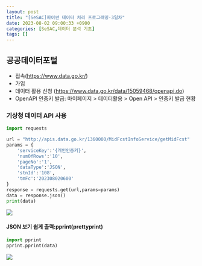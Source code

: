 ```yaml
---
layout: post
title: "[SeSAC]파이썬 데이터 처리 프로그래밍-3일차"
date: 2023-08-02 09:00:33 +0900
categories: [SeSAC,데이터 분석 기초]
tags: []
---
```


## 공공데이터포털
- 접속(https://www.data.go.kr/)
- 가입
- 데이터 활용 신청 (https://www.data.go.kr/data/15059468/openapi.do)
- OpenAPI 인증키 발급: 마이페이지 > 데이터활용 > Open API > 인증키 발급 현황

### 기상청 데이터 API 사용
```python
import requests

url = "http://apis.data.go.kr/1360000/MidFcstInfoService/getMidFcst"
params = {
    'serviceKey':'{개인인증키}',
    'numOfRows':'10',
    'pageNo':'1',
    'dataType':'JSON',
    'stnId':'108',
    'tmFc':'202308020600'
}
response = requests.get(url,params=params)
data = response.json()
print(data)
```

![](https://i.imgur.com/JnfNGTx.png)

#### JSON 보기 쉽게 출력:pprint(prettyprint)
```python
import pprint
pprint.pprint(data)
```

![](https://i.imgur.com/bBWXjeE.png)

